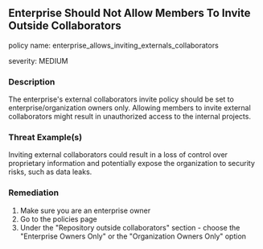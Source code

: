 
## Enterprise Should Not Allow Members To Invite Outside Collaborators
policy name: enterprise_allows_inviting_externals_collaborators

severity: MEDIUM

### Description
The enterprise's external collaborators invite policy should be set to enterprise/organization owners only. Allowing members to invite external collaborators might result in unauthorized access to the internal projects.

### Threat Example(s)
Inviting external collaborators could result in a loss of control over proprietary information and potentially expose the organization to security risks, such as data leaks.



### Remediation
1. Make sure you are an enterprise owner
2. Go to the policies page
3. Under the "Repository outside collaborators" section - choose the "Enterprise Owners Only" or the "Organization Owners Only" option


